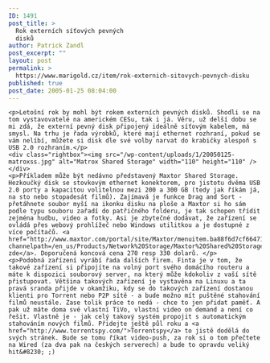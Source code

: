 ```yaml
---
ID: 1491
post_title: >
  Rok externích síťových pevných
  disků
author: Patrick Zandl
post_excerpt: ""
layout: post
permalink: >
  https://www.marigold.cz/item/rok-externich-sitovych-pevnych-disku
published: true
post_date: 2005-01-25 08:04:00
---
```

	<p>Letošní rok by mohl být rokem externích pevných disků. Shodli se na tom vystavovatelé na americkém CESu, tak i já. Věru, už delší dobu se mi zdá, že externí pevný disk připojený ideálně síťovým kabelem, má smysl. Na trhu je řada výrobků, které mají ethernet rozhraní, pokud se vám nelíbí, můžete si disk dle své volby narvat do krabičky alespoň s USB 2.0 rozhraním.</p>
	<div class="rightbox"><img src="/wp-content/uploads/1/20050125-matroxss.jpg" alt="Matrox Shared Storage" width="110" height="110" /></div>
	<p>Příkladem může být nedávno představený Maxtor Shared Storage. Hezkoučký disk se stovkovým ethernet konektorem, pro jistotu dvěma USB 2.0 porty a kapacitou volitelnou mezi 200 a 300 GB (tedy jak říkám já, na sto nebo stopadesát filmů). Zajímavá je funkce Drag and Sort - přetáhnete soubor myší na ikonku disku na ploše a Maxtor si ho sám podle typu souboru zařadí do patřičného folderu, je tak schopen třídit zejména hudbu, video a fotky. Asi je zbytečné dodávat, že zařízení se ovládá přes webový prohlížeč nebo Windows utilitkou a je dostupné z více počítačů. <a href="http://www.maxtor.com/portal/site/Maxtor/menuitem.ba88f6d7cf664718376049b291346068/?channelpath=/en_us/Products/Network%20Storage/Maxtor%20Shared%20Storage%20Family/Maxtor%20Shared%20Storage">Podrobnosti zde</a>. Doporučená koncová cena 270 resp 330 dolarů. </p>
	<p>Podobná zařízení vyrábí řada dalších firem. Finta je v tom, že takové zařízení si připojíte na volný port svého domácího routeru a máte k dispozici souborový server, na který může kdokoliv z vaší sítě přistupovat. Většina takových zařízení je vystavěna na Linuxu a ta pravá sranda přijde v okamžiku, kdy se do takových zařízení dostanou klienti pro Torrent nebo P2P sítě - a bude možno mít puštěné stahování filmů neustále. Zase tolik práce to nedá - chce to jen přidat paměť. A pak už máte doma své vlastní TiVo, vlastní video on demand a není co řešit. Vlastně je - jak celý takový systém propojit s automatickým stahováním nových filmů. Přidejte ještě půl roku a <a href="http://www.torrentspy.com/">Torrentspy</a> to jistě dodělá do svých stránek. Bude se tomu říkat video-push, za rok si o tom přečtete na Wired (za dva pak na českých serverech) a bude to opravdu veliký hit&#8230; ;)
</p>